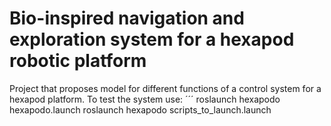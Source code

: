 # Bio-inspired navigation and exploration system for a hexapod robotic platform
Project that proposes model for different functions of a control system for a hexapod platform.
To test the system use:
´´´
  roslaunch hexapodo hexapodo.launch
  roslaunch hexapodo scripts_to_launch.launch
```
